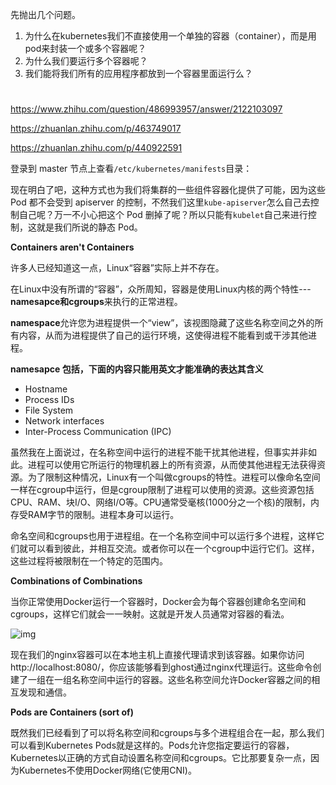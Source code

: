 先抛出几个问题。

1. 为什么在kubernetes我们不直接使用一个单独的容器（container），而是用pod来封装一个或多个容器呢？
2. 为什么我们要运行多个容器呢？
3. 我们能将我们所有的应用程序都放到一个容器里面运行么？









#

https://www.zhihu.com/question/486993957/answer/2122103097

https://zhuanlan.zhihu.com/p/463749017

https://zhuanlan.zhihu.com/p/440922591







登录到 master 节点上查看`/etc/kubernetes/manifests`目录：

现在明白了吧，这种方式也为我们将集群的一些组件容器化提供了可能，因为这些 Pod 都不会受到 apiserver 的控制，不然我们这里`kube-apiserver`怎么自己去控制自己呢？万一不小心把这个 Pod 删掉了呢？所以只能有`kubelet`自己来进行控制，这就是我们所说的静态 Pod。







**Containers aren't Containers**

许多人已经知道这一点，Linux“容器”实际上并不存在。

在Linux中没有所谓的“容器”，众所周知，容器是使用Linux内核的两个特性---**namesapce和cgroups**来执行的正常进程。

**namespace**允许您为进程提供一个“view”，该视图隐藏了这些名称空间之外的所有内容，从而为进程提供了自己的运行环境，这使得进程不能看到或干涉其他进程。

**namesapce 包括，下面的内容只能用英文才能准确的表达其含义**

- Hostname
- Process IDs
- File System
- Network interfaces
- Inter-Process Communication (IPC)

虽然我在上面说过，在名称空间中运行的进程不能干扰其他进程，但事实并非如此。进程可以使用它所运行的物理机器上的所有资源，从而使其他进程无法获得资源。为了限制这种情况，Linux有一个叫做cgroups的特性。进程可以像命名空间一样在cgroup中运行，但是cgroup限制了进程可以使用的资源。这些资源包括CPU、RAM、块I/O、网络I/O等。CPU通常受毫核(1000分之一个核)的限制，内存受RAM字节的限制。进程本身可以运行。





命名空间和cgroups也用于进程组。在一个名称空间中可以运行多个进程，这样它们就可以看到彼此，并相互交流。或者你可以在一个cgroup中运行它们。这样，这些过程将被限制在一个特定的范围内。

**Combinations of Combinations**

当你正常使用Docker运行一个容器时，Docker会为每个容器创建命名空间和cgroups，这样它们就会一一映射。这就是开发人员通常对容器的看法。

![img](https://pic1.zhimg.com/80/v2-f69acedf74d0a3ee31e6b09620378644_1440w.jpg)





现在我们的nginx容器可以在本地主机上直接代理请求到该容器。如果你访问http://localhost:8080/，你应该能够看到ghost通过nginx代理运行。这些命令创建了一组在一组名称空间中运行的容器。这些名称空间允许Docker容器之间的相互发现和通信。







**Pods are Containers (sort of)**

既然我们已经看到了可以将名称空间和cgroups与多个进程组合在一起，那么我们可以看到Kubernetes Pods就是这样的。Pods允许您指定要运行的容器，Kubernetes以正确的方式自动设置名称空间和cgroups。它比那要复杂一点，因为Kubernetes不使用Docker网络(它使用CNI)。





